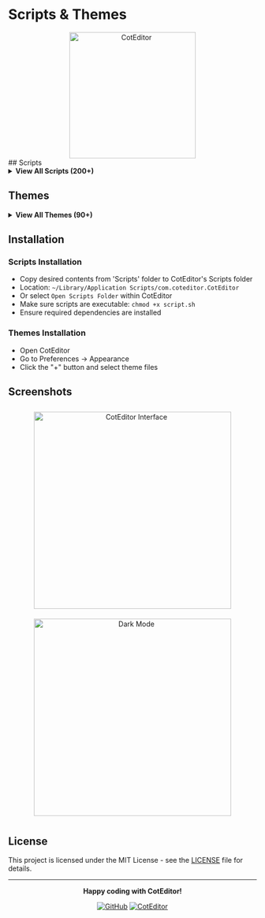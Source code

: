 # Scripts & Themes

<div align="center">
  <img src="https://coteditor.com/img/appicon/128@2x.png" alt="CotEditor" width="256" height="256">
</div>
## Scripts

<details>
<summary><b>View All Scripts (200+)</b></summary>

### Document Operations

- **Duplicate Line** - Duplicate the current line
- **Input Current Time** - Insert current time with user input
- **Insert Current Time** - Insert current timestamp
- **Move Line Up** - Move current line up
- **Select Line** - Select the entire current line

### Text Utilities

- **Convert Spaces to Tabs** - Convert indentation
- **Convert Tabs to Spaces** - Convert indentation
- **Copy After** - Copy text after cursor
- **Copy Before** - Copy text before cursor
- **Insert Current Date** - Insert current date
- **Insert UUID** - Generate and insert UUID
- **Normalize Line Endings** - Standardize line endings
- **Remove Leading Whitespace** - Clean up indentation
- **Remove Trailing Whitespace** - Clean up line endings
- **Trim** - Remove leading/trailing whitespace

### Case & Format Conversion

- **Case Conversion**
  - Convert to Lowercase
  - Convert to Title Case
  - Convert to Uppercase
- **Data Format Conversion**
  - CSV to JSON
  - JSON to CSV
  - JSON to YAML
  - YAML to JSON
- **Format Conversion**
  - CSS to SCSS
  - HTML to Markdown
  - JavaScript to TypeScript
  - Markdown to HTML
  - Text to ASCII Art

### Code Formatting & Linting

- **Code Generation**
  - API Client Generator
  - JSON Schema Generator
- **Formatting**
  - Beautify CSS
  - Create Markdown Code Block
  - Create Markdown List
  - Create Markdown Numbered List
  - Format JSON
  - Format Markdown Headers
  - Format XML
  - Minify JSON
- **Linting**
  - CSS Linter
  - JavaScript Linter
  - JSON Linter
  - Writing Style Linter

### Data Processing

- **Analysis**
  - Count Lines
  - CSV Processor
  - Data Validator
  - Markdown Processor
  - Smart Line Numbers
  - Text Statistics
  - Text Transformer
  - Word Count
- **Extraction**
  - Extract Emails
  - Extract URLs
  - HTML Processor
  - URL Processor

### Encoding & Decoding

- **Base64 Encoding/Decoding**
- **Hex Encoding/Decoding**
- **HTML Encoding/Decoding**
- **URL Encoding/Decoding**

### Text Manipulation

- **Basic Operations**
  - Advanced Grep
  - Join Lines
  - Multi Replace
  - Remove Duplicate Lines
  - Remove Leading Characters
  - Reverse Text
  - Sort Lines (Reverse)
  - Sort Lines
  - Split Lines
  - Transpose Lines
- **Comment Operations**
  - Add/Remove Hash Comments
  - Add/Remove Slash Comments
- **Line Operations**
  - Add/Remove Line Numbers
  - Indent/Unindent Lines
  - Remove Empty Lines
  - Remove Trailing Whitespace
- **Wrap Operations**
  - Wrap in Brackets
  - Wrap in Curly Braces
  - Wrap in Parentheses
  - Wrap in Quotes

### Utilities

- **Document Operations**
  - Append to Lines
  - Delete Lines Containing
  - Keep Lines Containing
  - Prepend to Lines
  - Quote
  - Tidy JSON (node/python)
  - Tidy XML
- **Generation**
  - Generate Lorem Ipsum
  - Generate Random Password
  - Generate Random String
  - Generate UUID
- **Time Operations**
  - Insert Current Date Time
  - Insert Timestamp

</details>

## Themes

<details>
<summary><b>View All Themes (90+)</b></summary>

### Modern Popular Themes

- **Dracula** (Dark/Light) - Iconic purple-themed dark theme
- **One Dark** (Dark/Light) - GitHub's Atom editor theme
- **Material** (Dark/Light) - Google's Material Design theme
- **Nord** (Dark/Light) - Minimal, clean Arctic-inspired theme
- **Gruvbox** (Dark/Light) - Retro groove color scheme
- **Catppuccin** (Dark/Light) - Modern pastel theme
- **Ayü** (Dark/Light) - Clean, modern theme
- **Palenight** (Dark/Light) - Elegant purple-tinted theme

### Platform-Specific Themes

- **Breeze** (Dark/Light) - KDE's Breeze theme colors
- **Typora** (Dark/Light) - Typora markdown editor theme
- **GitHub** (Dark/Light) - GitHub's official color scheme
- **Obsidian** (Dark/Light) - Obsidian note-taking app theme
- **macOS** (Dark/Light) - Native macOS system colors

### Classic Themes

- **Solarized** (Dark/Light) - Balanced color palette
- **Tomorrow** (Dark/Light) - Soft, readable colors
- **Monokai** (Dark/Light) - Vibrant, high-contrast theme
- **3024** (Dark/Light) - Terminal-inspired theme
- **Ashes** (Dark/Light) - Muted, professional theme

### Base16 Collection

Complete Base16 theme collection with proper naming:

- **Atelier** series (Dune, Forest, Heath, Lakeside, Seaside)
- **Bespin** (Dark/Light)
- **Brewer** (Dark/Light)
- **Chalk** (Dark/Light)
- **Code School** (Dark/Light)
- **Default** (Dark/Light)
- **Eighties** (Dark/Light)
- **Embers** (Dark/Light)
- **Google** (Dark/Light)
- **Grayscale** (Dark/Light)
- **Green Screen** (Dark/Light)
- **Isotope** (Dark/Light)
- **London Tube** (Dark/Light)
- **Marrakesh** (Dark/Light)
- **Mocha** (Dark/Light)
- **Ocean** (Dark/Light)
- **Paraiso** (Dark/Light)
- **RailsCasts** (Dark/Light)
- **Shape Shifter** (Dark/Light)
- **Twilight** (Dark/Light)

### Additional Themes

- **2morrow Night** (Eighties variant)
- **Anura** (Dark/Light)
- **Ciapre** series
- **Coal Graal**
- **ElChacho**
- **Flatland**
- **Glitter Bomb**
- **Humane**
- **Kellys**
- **Night**
- **ObsidianCode**
- **Resesif**
- **Sidewalk Chalk**
- **Sunset**
- **Taology**
- **Zenburn**

</details>

## Installation

### Scripts Installation

- Copy desired contents from 'Scripts' folder to CotEditor's Scripts folder
- Location: `~/Library/Application Scripts/com.coteditor.CotEditor`
- Or select `Open Scripts Folder` within CotEditor
- Make sure scripts are executable: `chmod +x script.sh`
- Ensure required dependencies are installed

### Themes Installation

- Open CotEditor
- Go to Preferences → Appearance
- Click the "+" button and select theme files

## Screenshots

<div align="center">
  <img src="https://coteditor.com/img/screenshots/screenshot@2x.png" width="400" alt="CotEditor Interface" style="margin: 10px;">
  <img src="https://coteditor.com/img/screenshots/darkmode@2x.png" width="400" alt="Dark Mode" style="margin: 10px;">
  <br>
</div>

## License

This project is licensed under the MIT License - see the [LICENSE](LICENSE) file for details.

---

<div align="center">
  <p><strong>Happy coding with CotEditor!</strong></p>
  <p>
    <a href="https://github.com/yourusername/coteditor"><img src="https://img.shields.io/badge/GitHub-100000?style=for-the-badge&logo=github&logoColor=white" alt="GitHub"></a>
    <a href="https://coteditor.com/"><img src="https://img.shields.io/badge/CotEditor-000000?style=for-the-badge&logo=apple&logoColor=white" alt="CotEditor"></a>
  </p>
</div>
